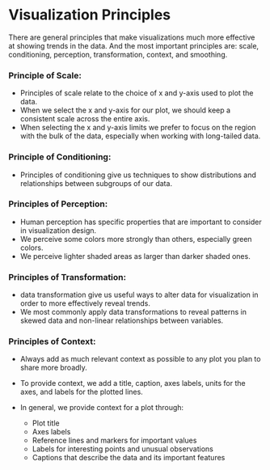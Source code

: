 # Visualization Principles

There are general principles that make visualizations much more effective at showing trends in the data. And the most important  principles are: scale, conditioning, perception, transformation, context, and smoothing.

### Principle of Scale:
- Principles of scale relate to the choice of x and y-axis used to plot the data. 
- When we select the x and y-axis for our plot, we should keep a consistent scale across the entire axis. 
- When selecting the x and y-axis limits we prefer to focus on the region with the bulk of the data, especially when working with long-tailed data.

### Principle of Conditioning:
- Principles of conditioning give us techniques to show distributions and relationships between subgroups of our data.

### Principles of Perception:
- Human perception has specific properties that are important to consider in visualization design. 
- We perceive some colors more strongly than others, especially green colors. 
- We perceive lighter shaded areas as larger than darker shaded ones. 

### Principles of Transformation:
- data transformation give us useful ways to alter data for visualization in order to more effectively reveal trends. 
- We most commonly apply data transformations to reveal patterns in skewed data and non-linear relationships between variables.

### Principles of Context:
- Always add as much relevant context as possible to any plot you plan to share more broadly.
- To provide context, we add a title, caption, axes labels, units for the axes, and labels for the plotted lines.

- In general, we provide context for a plot through:
  - Plot title
  - Axes labels
  - Reference lines and markers for important values
  - Labels for interesting points and unusual observations
  - Captions that describe the data and its important features
